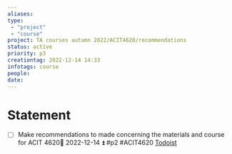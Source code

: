 ```yaml
---
aliases: 
type:
 - "project"
 - "course"
project: TA courses autumn 2022/ACIT4620/recommendations
status: active
priority: p3
creationtag: 2022-12-14 14:33
infotags: course
people:
date:
---
```


# Statement
- [ ] Make recommendations to made concerning the materials and course for ACIT 4620🛫 2022-12-14 ⏫ #p2 #ACIT4620 [Todoist](https://todoist.com/showTask?id=6437039260)

